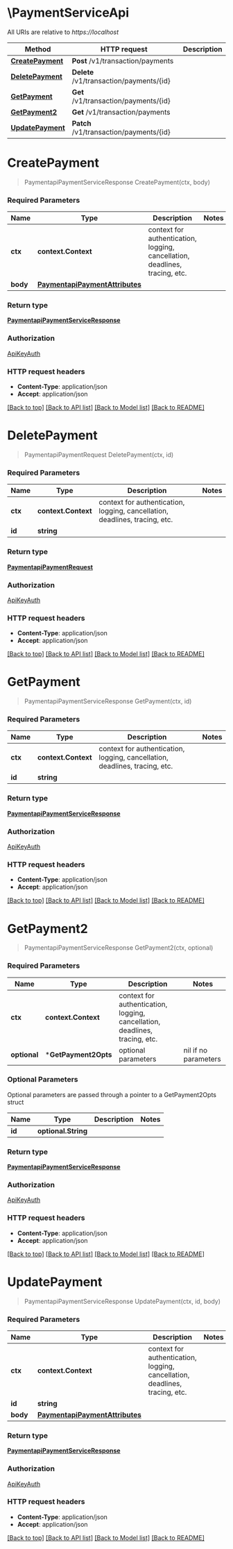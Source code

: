 # \PaymentServiceApi

All URIs are relative to *https://localhost*

Method | HTTP request | Description
------------- | ------------- | -------------
[**CreatePayment**](PaymentServiceApi.md#CreatePayment) | **Post** /v1/transaction/payments | 
[**DeletePayment**](PaymentServiceApi.md#DeletePayment) | **Delete** /v1/transaction/payments/{id} | 
[**GetPayment**](PaymentServiceApi.md#GetPayment) | **Get** /v1/transaction/payments/{id} | 
[**GetPayment2**](PaymentServiceApi.md#GetPayment2) | **Get** /v1/transaction/payments | 
[**UpdatePayment**](PaymentServiceApi.md#UpdatePayment) | **Patch** /v1/transaction/payments/{id} | 


# **CreatePayment**
> PaymentapiPaymentServiceResponse CreatePayment(ctx, body)


### Required Parameters

Name | Type | Description  | Notes
------------- | ------------- | ------------- | -------------
 **ctx** | **context.Context** | context for authentication, logging, cancellation, deadlines, tracing, etc.
  **body** | [**PaymentapiPaymentAttributes**](PaymentapiPaymentAttributes.md)|  | 

### Return type

[**PaymentapiPaymentServiceResponse**](paymentapiPaymentServiceResponse.md)

### Authorization

[ApiKeyAuth](../README.md#ApiKeyAuth)

### HTTP request headers

 - **Content-Type**: application/json
 - **Accept**: application/json

[[Back to top]](#) [[Back to API list]](../README.md#documentation-for-api-endpoints) [[Back to Model list]](../README.md#documentation-for-models) [[Back to README]](../README.md)

# **DeletePayment**
> PaymentapiPaymentRequest DeletePayment(ctx, id)


### Required Parameters

Name | Type | Description  | Notes
------------- | ------------- | ------------- | -------------
 **ctx** | **context.Context** | context for authentication, logging, cancellation, deadlines, tracing, etc.
  **id** | **string**|  | 

### Return type

[**PaymentapiPaymentRequest**](paymentapiPaymentRequest.md)

### Authorization

[ApiKeyAuth](../README.md#ApiKeyAuth)

### HTTP request headers

 - **Content-Type**: application/json
 - **Accept**: application/json

[[Back to top]](#) [[Back to API list]](../README.md#documentation-for-api-endpoints) [[Back to Model list]](../README.md#documentation-for-models) [[Back to README]](../README.md)

# **GetPayment**
> PaymentapiPaymentServiceResponse GetPayment(ctx, id)


### Required Parameters

Name | Type | Description  | Notes
------------- | ------------- | ------------- | -------------
 **ctx** | **context.Context** | context for authentication, logging, cancellation, deadlines, tracing, etc.
  **id** | **string**|  | 

### Return type

[**PaymentapiPaymentServiceResponse**](paymentapiPaymentServiceResponse.md)

### Authorization

[ApiKeyAuth](../README.md#ApiKeyAuth)

### HTTP request headers

 - **Content-Type**: application/json
 - **Accept**: application/json

[[Back to top]](#) [[Back to API list]](../README.md#documentation-for-api-endpoints) [[Back to Model list]](../README.md#documentation-for-models) [[Back to README]](../README.md)

# **GetPayment2**
> PaymentapiPaymentServiceResponse GetPayment2(ctx, optional)


### Required Parameters

Name | Type | Description  | Notes
------------- | ------------- | ------------- | -------------
 **ctx** | **context.Context** | context for authentication, logging, cancellation, deadlines, tracing, etc.
 **optional** | ***GetPayment2Opts** | optional parameters | nil if no parameters

### Optional Parameters
Optional parameters are passed through a pointer to a GetPayment2Opts struct

Name | Type | Description  | Notes
------------- | ------------- | ------------- | -------------
 **id** | **optional.String**|  | 

### Return type

[**PaymentapiPaymentServiceResponse**](paymentapiPaymentServiceResponse.md)

### Authorization

[ApiKeyAuth](../README.md#ApiKeyAuth)

### HTTP request headers

 - **Content-Type**: application/json
 - **Accept**: application/json

[[Back to top]](#) [[Back to API list]](../README.md#documentation-for-api-endpoints) [[Back to Model list]](../README.md#documentation-for-models) [[Back to README]](../README.md)

# **UpdatePayment**
> PaymentapiPaymentServiceResponse UpdatePayment(ctx, id, body)


### Required Parameters

Name | Type | Description  | Notes
------------- | ------------- | ------------- | -------------
 **ctx** | **context.Context** | context for authentication, logging, cancellation, deadlines, tracing, etc.
  **id** | **string**|  | 
  **body** | [**PaymentapiPaymentAttributes**](PaymentapiPaymentAttributes.md)|  | 

### Return type

[**PaymentapiPaymentServiceResponse**](paymentapiPaymentServiceResponse.md)

### Authorization

[ApiKeyAuth](../README.md#ApiKeyAuth)

### HTTP request headers

 - **Content-Type**: application/json
 - **Accept**: application/json

[[Back to top]](#) [[Back to API list]](../README.md#documentation-for-api-endpoints) [[Back to Model list]](../README.md#documentation-for-models) [[Back to README]](../README.md)

